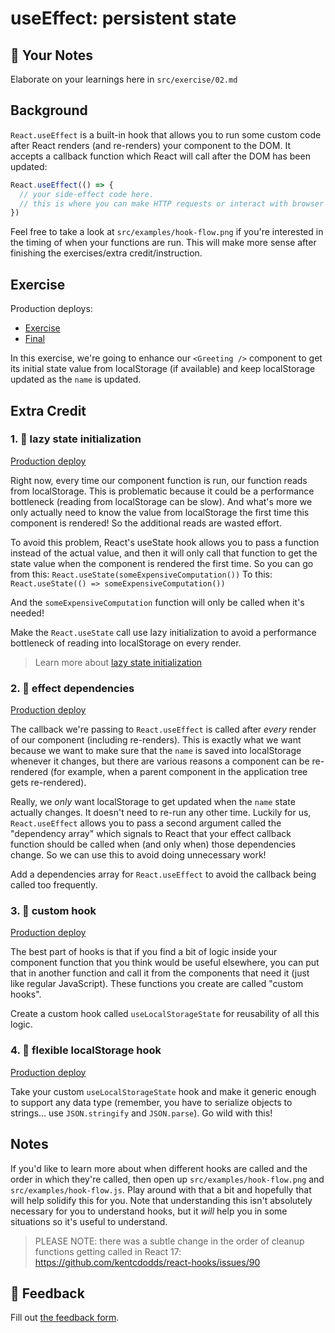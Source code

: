 # useEffect: persistent state

## 📝 Your Notes

Elaborate on your learnings here in `src/exercise/02.md`

## Background

`React.useEffect` is a built-in hook that allows you to run some custom code
after React renders (and re-renders) your component to the DOM. It accepts a
callback function which React will call after the DOM has been updated:

```javascript
React.useEffect(() => {
  // your side-effect code here.
  // this is where you can make HTTP requests or interact with browser APIs.
})
```

Feel free to take a look at `src/examples/hook-flow.png` if you're interested in
the timing of when your functions are run. This will make more sense after
finishing the exercises/extra credit/instruction.

## Exercise

Production deploys:

- [Exercise](https://react-hooks.netlify.app/isolated/exercise/02.js)
- [Final](https://react-hooks.netlify.app/isolated/final/02.js)

In this exercise, we're going to enhance our `<Greeting />` component to get its
initial state value from localStorage (if available) and keep localStorage
updated as the `name` is updated.

## Extra Credit

### 1. 💯 lazy state initialization

[Production deploy](https://react-hooks.netlify.app/isolated/final/02.extra-1.js)

Right now, every time our component function is run, our function reads from
localStorage. This is problematic because it could be a performance bottleneck
(reading from localStorage can be slow). And what's more we only actually need
to know the value from localStorage the first time this component is rendered!
So the additional reads are wasted effort.

To avoid this problem, React's useState hook allows you to pass a function
instead of the actual value, and then it will only call that function to get the
state value when the component is rendered the first time. So you can go from
this: `React.useState(someExpensiveComputation())` To this:
`React.useState(() => someExpensiveComputation())`

And the `someExpensiveComputation` function will only be called when it's
needed!

Make the `React.useState` call use lazy initialization to avoid a performance
bottleneck of reading into localStorage on every render.

> Learn more about [lazy state initialization](https://kentcdodds.com/blog/use-state-lazy-initialization-and-function-updates)

### 2. 💯 effect dependencies

[Production deploy](https://react-hooks.netlify.app/isolated/final/02.extra-2.js)

The callback we're passing to `React.useEffect` is called after _every_ render
of our component (including re-renders). This is exactly what we want because we
want to make sure that the `name` is saved into localStorage whenever it
changes, but there are various reasons a component can be re-rendered (for
example, when a parent component in the application tree gets re-rendered).

Really, we _only_ want localStorage to get updated when the `name` state
actually changes. It doesn't need to re-run any other time. Luckily for us,
`React.useEffect` allows you to pass a second argument called the "dependency
array" which signals to React that your effect callback function should be
called when (and only when) those dependencies change. So we can use this to
avoid doing unnecessary work!

Add a dependencies array for `React.useEffect` to avoid the callback being
called too frequently.

### 3. 💯 custom hook

[Production deploy](https://react-hooks.netlify.app/isolated/final/02.extra-3.js)

The best part of hooks is that if you find a bit of logic inside your component
function that you think would be useful elsewhere, you can put that in another
function and call it from the components that need it (just like regular
JavaScript). These functions you create are called "custom hooks".

Create a custom hook called `useLocalStorageState` for reusability of all this
logic.

### 4. 💯 flexible localStorage hook

[Production deploy](https://react-hooks.netlify.app/isolated/final/02.extra-4.js)

Take your custom `useLocalStorageState` hook and make it generic enough to
support any data type (remember, you have to serialize objects to strings... use
`JSON.stringify` and `JSON.parse`). Go wild with this!

## Notes

If you'd like to learn more about when different hooks are called and the order
in which they're called, then open up `src/examples/hook-flow.png` and
`src/examples/hook-flow.js`. Play around with that a bit and hopefully that will
help solidify this for you. Note that understanding this isn't absolutely
necessary for you to understand hooks, but it _will_ help you in some situations
so it's useful to understand.

> PLEASE NOTE: there was a subtle change in the order of cleanup functions
> getting called in React 17:
> https://github.com/kentcdodds/react-hooks/issues/90

## 🦉 Feedback

Fill out
[the feedback form](https://ws.kcd.im/?ws=React%20Hooks%20%F0%9F%8E%A3&e=02%3A%20useEffect%3A%20persistent%20state&em=richard.m.hpa%40gmail.com).
